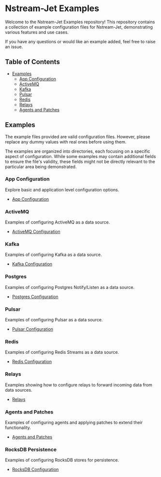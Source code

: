 # Nstream-Jet Examples

Welcome to the Nstream-Jet Examples repository! 
This repository contains a collection of example configuration files for Nstream-Jet, demonstrating various features and use cases.

If you have any questions or would like an example added, feel free to raise an issue.

## Table of Contents

- [Examples](#examples)
  - [App Configuration](#app-configuration)
  - [ActiveMQ](#activemq)
  - [Kafka](#kafka)
  - [Pulsar](#pulsar)
  - [Redis](#redis)
  - [Relays](#relays)
  - [Agents and Patches](#agents-and-patches)


## Examples

The example files provided are valid configuration files. 
However, please replace any dummy values with real ones before using them.

The examples are organized into directories, each focusing on a specific aspect of configuration. 
While some examples may contain additional fields to ensure the file's validity, these fields might not be directly relevant to the particular area being demonstrated.

### App Configuration

Explore basic and application level configuration options.

- [App Configuration](app)

### ActiveMQ

Examples of configuring ActiveMQ as a data source.

- [ActiveMQ Configuration](activemq)

### Kafka

Examples of configuring Kafka as a data source.

- [Kafka Configuration](kafka)

### Postgres

Examples of configuring Postgres Notify/Listen as a data source.

- [Postgres Configuration](postgres)

### Pulsar

Examples of configuring Pulsar as a data source.

- [Pulsar Configuration](pulsar)

### Redis

Examples of configuring Redis Streams as a data source.

- [Redis Configuration](redis)

### Relays

Examples showing how to configure relays to forward incoming data from data sources.

- [Relays](relays)

### Agents and Patches

Examples of configuring agents and applying patches to extend their functionality.

- [Agents and Patches](patches)

### RocksDB Persistence

Examples of configuring RocksDB stores for persistence.

- [RocksDB Configuration](rocksdb)